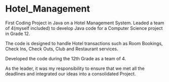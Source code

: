 # Hotel_Management
First Coding Project in Java on a Hotel Management System. Leaded a team of 4(myself included) to develop Java code for a Computer Science project in Grade 12.

The code is designed to handle Hotel transactions such as
Room Bookings, Check Ins, Check Outs, Club and Restaurant services.

Developed the code during the 12th Grade as a team of 4.

As the leader, it was my responsibility to ensure that we met all the deadlines and integrated our ideas into a consolidated Project.
